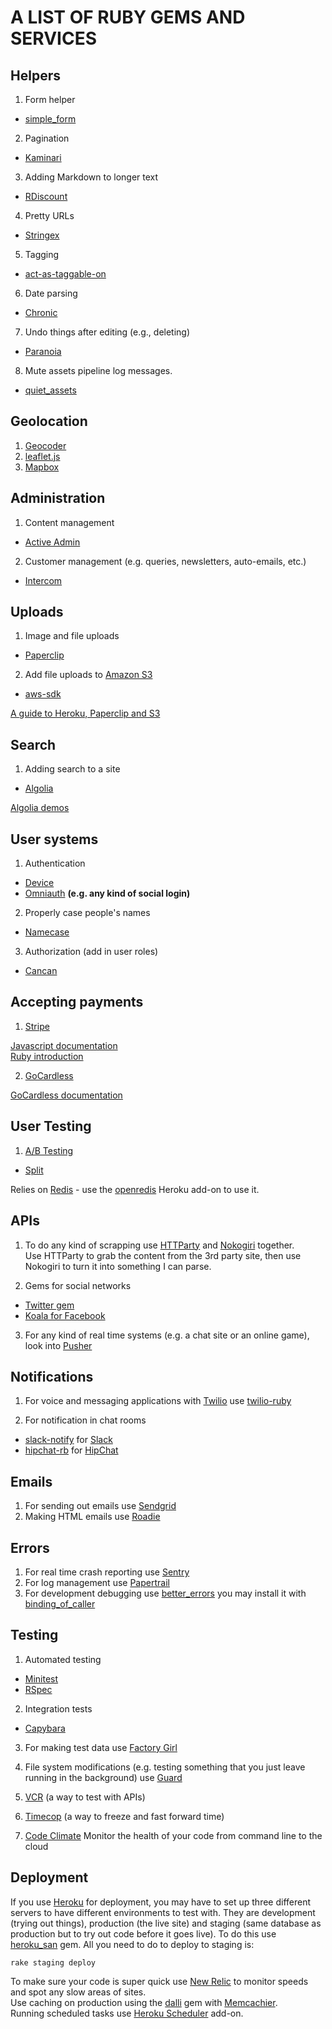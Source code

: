 # A LIST OF RUBY GEMS AND SERVICES 

## Helpers

1. Form helper
 * [simple_form](https://github.com/plataformatec/simple_form)  
2. Pagination
 * [Kaminari](https://github.com/amatsuda/kaminari)  
3. Adding Markdown to longer text  
 * [RDiscount](https://github.com/davidfstr/rdiscount)  
4. Pretty URLs  
 * [Stringex](https://github.com/rsl/stringex)  
5. Tagging  
 * [act-as-taggable-on](https://github.com/mbleigh/acts-as-taggable-on)  
6. Date parsing  
 * [Chronic](https://github.com/mojombo/chronic)  
7. Undo things after editing (e.g., deleting)  
 * [Paranoia](https://github.com/rubysherpas/paranoia)
8. Mute assets pipeline log messages.
 * [quiet_assets](https://github.com/evrone/quiet_assets)

## Geolocation
1. [Geocoder](http://www.rubygeocoder.com/)  
2. [leaflet.js](http://leafletjs.com/)
3. [Mapbox](https://www.mapbox.com/)  

## Administration  
1. Content management  
 * [Active Admin](http://activeadmin.info/)  
2. Customer management (e.g. queries, newsletters, auto-emails, etc.)  
 * [Intercom](https://www.intercom.io/)  

## Uploads
1. Image and file uploads  
 * [Paperclip](https://github.com/thoughtbot/paperclip)  
2. Add file uploads to [Amazon S3](http://aws.amazon.com/)  
 * [aws-sdk](http://aws.amazon.com/sdk-for-ruby/)  

[A guide to Heroku, Paperclip and S3](https://devcenter.heroku.com/articles/paperclip-s3)  

## Search  
1. Adding search to a site  
 * [Algolia](http://www.algolia.com/)  

[Algolia demos](https://www.algolia.com/demo/autocomplete)  

## User systems
1. Authentication  
 * [Device](https://github.com/plataformatec/devise)
 * [Omniauth](https://github.com/intridea/omniauth) **(e.g. any kind of social login)**
2. Properly case people's names  
 * [Namecase](https://github.com/tenderlove/namecase)  
3. Authorization (add in user roles)
 * [Cancan](https://github.com/ryanb/cancan)  

## Accepting payments  
1. [Stripe](https://stripe.com/)

[Javascript documentation](https://stripe.com/docs/custom-form)  
[Ruby introduction](https://stripe.com/docs/api/ruby#intro)  

2. [GoCardless](https://gocardless.com/)  

[GoCardless documentation](https://github.com/gocardless/gocardless-ruby)  

## User Testing
1. [A/B Testing](https://en.wikipedia.org/wiki/A/B_testing)  
 * [Split](https://github.com/splitrb/split)  

Relies on [Redis](http://redis.io/) - use the [openredis](https://openredis.com/) Heroku add-on to use it.  

## APIs
1. To do any kind of scrapping use [HTTParty](https://github.com/jnunemaker/httparty) and [Nokogiri](http://www.nokogiri.org/) together.  
Use HTTParty to grab the content from the 3rd party site, then use Nokogiri to turn it into something I can parse.  

2. Gems for social networks  
 * [Twitter gem](https://github.com/sferik/twitter)
 * [Koala for Facebook](https://github.com/arsduo/koala)  

3. For any kind of real time systems (e.g. a chat site or an online game), look into [Pusher](https://pusher.com/)  

## Notifications
1. For voice and messaging applications with [Twilio](https://www.twilio.com/) use [twilio-ruby](https://github.com/stevegraham/twilio-rb)  

2. For notification in chat rooms
 * [slack-notify](https://github.com/sosedoff/slack-notify) for [Slack](https://slack.com/)
 * [hipchat-rb](https://github.com/hipchat/hipchat-rb) for [HipChat](https://www.hipchat.com/)

## Emails
1. For sending out emails use [Sendgrid](http://sendgrid.com/)
2. Making HTML emails use [Roadie](https://github.com/Mange/roadie)

## Errors
1. For real time crash reporting use [Sentry](https://getsentry.com/welcome/)
2. For log management use [Papertrail](https://papertrailapp.com/)
3. For development debugging use [better_errors](https://github.com/charliesome/better_errors) you may install it with [binding_of_caller](https://github.com/banister/binding_of_caller)

## Testing  
1. Automated testing
 * [Minitest](https://github.com/seattlerb/minitest)
 * [RSpec](https://github.com/rspec/rspec)

2. Integration tests
 * [Capybara](https://github.com/jnicklas/capybara)

3. For making test data use [Factory Girl](https://github.com/thoughtbot/factory_girl_rails)

4. File system modifications (e.g. testing something that you just leave running in the background) use [Guard](https://github.com/guard/guard)  

5. [VCR](https://github.com/vcr/vcr) (a way to test with APIs)

6. [Timecop](https://github.com/travisjeffery/timecop) (a way to freeze and fast forward time)

7. [Code Climate](https://codeclimate.com/) Monitor the health of your code from command line to the cloud 

## Deployment
If you use [Heroku](https://www.heroku.com/) for deployment, you may have to set up three different servers to have different environments to test with. They are development (trying out things), production (the live site) and staging (same database as production but to try out code before it goes live). To do this use [heroku_san](https://github.com/fastestforward/heroku_san) gem. All you need to do to deploy to staging is:  

```ruby
rake staging deploy
```  

To make sure your code is super quick use [New Relic](http://newrelic.com/) to monitor speeds and spot any slow areas of sites.  
Use caching on production using the [dalli](https://github.com/petergoldstein/dalli) gem with [Memcachier](https://www.memcachier.com/).  
Running scheduled tasks use [Heroku Scheduler](https://elements.heroku.com/addons/scheduler) add-on.
